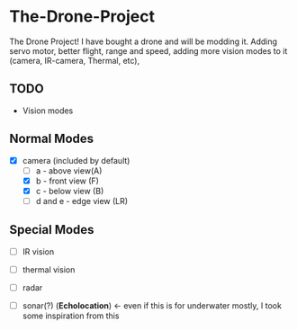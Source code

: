 # The-Drone-Project
The Drone Project! I have bought a drone and will be modding it. Adding servo motor, better flight, range and speed, adding more vision modes to it (camera, IR-camera, Thermal, etc), 

## TODO
- Vision modes
## Normal Modes
  - [x] camera (included by default)
    - [ ] a - above view(A)
    - [x] b - front view (F)
    - [x] c - below view (B)
    - [ ] d and e - edge view (LR)
  ## Special Modes
  - [ ] IR vision
  - [ ] thermal vision
  - [ ] radar 
  - [ ] sonar(?) (**Echolocation**) <- even if this is for underwater mostly, I took some inspiration from this

  

